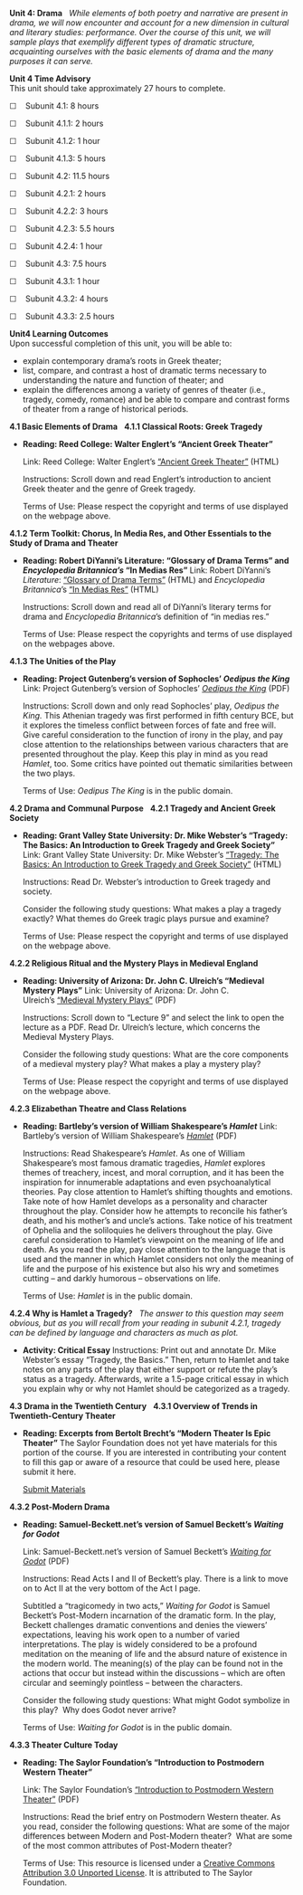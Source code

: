 **Unit 4: Drama** <span id="4"></span> 
*While elements of both poetry and narrative are present in drama, we
will now encounter and account for a new dimension in cultural and
literary studies: performance. Over the course of this unit, we will
sample plays that exemplify different types of dramatic structure,
acquainting ourselves with the basic elements of drama and the many
purposes it can serve.*

**Unit 4 Time Advisory**  
This unit should take approximately 27 hours to complete.  
  
 ☐    Subunit 4.1: 8 hours

  
 ☐    Subunit 4.1.1: 2 hours  
  
 ☐    Subunit 4.1.2: 1 hour  
  
 ☐    Subunit 4.1.3: 5 hours

  
 ☐    Subunit 4.2: 11.5 hours

  
 ☐    Subunit 4.2.1: 2 hours  
  
 ☐    Subunit 4.2.2: 3 hours  
  
 ☐    Subunit 4.2.3: 5.5 hours  
  
 ☐    Subunit 4.2.4: 1 hour

  
 ☐    Subunit 4.3: 7.5 hours

  
 ☐    Subunit 4.3.1: 1 hour  
  
 ☐    Subunit 4.3.2: 4 hours  
  
 ☐    Subunit 4.3.3: 2.5 hours

**Unit4 Learning Outcomes**  
Upon successful completion of this unit, you will be able to:
-   explain contemporary drama’s roots in Greek theater;
-   list, compare, and contrast a host of dramatic terms necessary to
    understanding the nature and function of theater; and
-   explain the differences among a variety of genres of theater (i.e.,
    tragedy, comedy, romance) and be able to compare and contrast forms
    of theater from a range of historical periods.

**4.1 Basic Elements of Drama** <span id="4.1"></span> 
**4.1.1 Classical Roots: Greek Tragedy** <span id="4.1.1"></span> 
-   **Reading: Reed College: Walter Englert’s “Ancient Greek Theater”**

    Link: Reed College: Walter Englert’s [“Ancient Greek
    Theater”](http://academic.reed.edu/humanities/110tech/Theater.html) (HTML)  
      
     Instructions: Scroll down and read Englert’s introduction to
    ancient Greek theater and the genre of Greek tragedy.  
      
     Terms of Use: Please respect the copyright and terms of use
    displayed on the webpage above.

**4.1.2 Term Toolkit: Chorus, In Media Res, and Other Essentials to the
Study of Drama and Theater** <span id="4.1.2"></span> 
-   **Reading: Robert DiYanni’s Literature: “Glossary of Drama Terms”
    and *Encyclopedia Britannica’s* “In Medias Res”**
    Link: Robert DiYanni’s *Literature*: [“Glossary of Drama
    Terms”](http://highered.mcgraw-hill.com/sites/0072405228/student_view0/drama_glossary.html) (HTML)
    and *Encyclopedia Britannica*’s [“In Medias
    Res”](http://www.britannica.com/EBchecked/topic/284369/in-medias-res) (HTML)  
      
     Instructions: Scroll down and read all of DiYanni’s literary terms
    for drama and *Encyclopedia Britannica*’s definition of “in medias
    res.”  
      
     Terms of Use: Please respect the copyrights and terms of use
    displayed on the webpages above.

**4.1.3 The Unities of the Play** <span id="4.1.3"></span> 
-   **Reading: Project Gutenberg’s version of Sophocles’ *Oedipus the
    King***
    Link: Project Gutenberg’s version of Sophocles’ *[Oedipus the
    King](http://www.saylor.org/site/wp-content/uploads/2011/01/PLAYS-OF-SOPHOCLES.pdf)* (PDF)  
      
     Instructions: Scroll down and only read Sophocles’ play, *Oedipus
    the King.* This Athenian tragedy was first performed in fifth
    century BCE, but it explores the timeless conflict between forces of
    fate and free will. Give careful consideration to the function of
    irony in the play, and pay close attention to the relationships
    between various characters that are presented throughout the play.
    Keep this play in mind as you read *Hamlet*, too. Some critics have
    pointed out thematic similarities between the two plays.  
      
     Terms of Use: *Oedipus The King* is in the public domain.

**4.2 Drama and Communal Purpose** <span id="4.2"></span> 
**4.2.1 Tragedy and Ancient Greek Society** <span id="4.2.1"></span> 
-   **Reading: Grant Valley State University: Dr. Mike Webster’s
    “Tragedy: The Basics: An Introduction to Greek Tragedy and Greek
    Society”**
    Link: Grant Valley State University: Dr. Mike Webster’s [“Tragedy:
    The Basics: An Introduction to Greek Tragedy and Greek
    Society”](http://faculty.gvsu.edu/websterm/Tragedy.htm) (HTML)  
      
     Instructions: Read Dr. Webster’s introduction to Greek tragedy and
    society.  
      
     Consider the following study questions: What makes a play a tragedy
    exactly? What themes do Greek tragic plays pursue and examine?  
      
     Terms of Use: Please respect the copyright and terms of use
    displayed on the webpage above.

**4.2.2 Religious Ritual and the Mystery Plays in Medieval England**
<span id="4.2.2"></span> 
-   **Reading: University of Arizona: Dr. John C. Ulreich’s “Medieval
    Mystery Plays”**
    Link: University of Arizona: Dr. John C. Ulreich’s [“Medieval
    Mystery Plays”](http://www.u.arizona.edu/~jcu/373a.html) (PDF)  
      
     Instructions: Scroll down to “Lecture 9” and select the link to
    open the lecture as a PDF. Read Dr. Ulreich’s lecture, which
    concerns the Medieval Mystery Plays.  
      
     Consider the following study questions: What are the core
    components of a medieval mystery play? What makes a play a mystery
    play?  
      
     Terms of Use: Please respect the copyright and terms of use
    displayed on the webpage above.

**4.2.3 Elizabethan Theatre and Class Relations** <span
id="4.2.3"></span> 
-   **Reading: Bartleby’s version of William Shakespeare’s *Hamlet***
    Link: Bartleby’s version of William Shakespeare’s
    [*Hamlet*](http://www.saylor.org/site/wp-content/uploads/2011/01/William-Shakespeare-Hamlet.pdf) (PDF)  
      
     Instructions: Read Shakespeare’s *Hamlet*. As one of William
    Shakespeare’s most famous dramatic tragedies, *Hamlet* explores
    themes of treachery, incest, and moral corruption, and it has been
    the inspiration for innumerable adaptations and even
    psychoanalytical theories. Pay close attention to Hamlet’s shifting
    thoughts and emotions. Take note of how Hamlet develops as a
    personality and character throughout the play. Consider how he
    attempts to reconcile his father’s death, and his mother’s and
    uncle’s actions. Take notice of his treatment of Ophelia and the
    soliloquies he delivers throughout the play. Give careful
    consideration to Hamlet’s viewpoint on the meaning of life and
    death. As you read the play, pay close attention to the language
    that is used and the manner in which Hamlet considers not only the
    meaning of life and the purpose of his existence but also his wry
    and sometimes cutting – and darkly humorous – observations on
    life.  
      
     Terms of Use: *Hamlet* is in the public domain.

**4.2.4 Why is Hamlet a Tragedy?** <span id="4.2.4"></span> 
*The answer to this question may seem obvious, but as you will recall
from your reading in subunit 4.2.1, tragedy can be defined by language
and characters as much as plot.*

-   **Activity: Critical Essay**
    Instructions: Print out and annotate Dr. Mike Webster’s essay
    “Tragedy, the Basics.” Then, return to Hamlet and take notes on any
    parts of the play that either support or refute the play’s status as
    a tragedy. Afterwards, write a 1.5-page critical essay in which you
    explain why or why not Hamlet should be categorized as a tragedy.

**4.3 Drama in the Twentieth Century** <span id="4.3"></span> 
**4.3.1 Overview of Trends in Twentieth-Century Theater** <span
id="4.3.1"></span> 
-   **Reading: Excerpts from Bertolt Brecht’s “Modern Theater Is Epic
    Theater”**
    The Saylor Foundation does not yet have materials for this portion
    of the course. If you are interested in contributing your content to
    fill this gap or aware of a resource that could be used here, please
    submit it here.

    [Submit Materials](/contribute/)

**4.3.2 Post-Modern Drama** <span id="4.3.2"></span> 
-   **Reading: Samuel-Beckett.net’s version of Samuel Beckett’s *Waiting
    for Godot***

    Link: Samuel-Beckett.net’s version of Samuel Beckett’s [*Waiting for
    Godot*](http://www.saylor.org/site/wp-content/uploads/2011/01/Waiting-for-Godot.pdf) (PDF)  
      
     Instructions: Read Acts I and II of Beckett’s play. There is a link
    to move on to Act II at the very bottom of the Act I page.  
      
     Subtitled a “tragicomedy in two acts,” *Waiting for* *Godot* is
    Samuel Beckett’s Post-Modern incarnation of the dramatic form. In
    the play, Beckett challenges dramatic conventions and denies the
    viewers’ expectations, leaving his work open to a number of varied
    interpretations. The play is widely considered to be a profound
    meditation on the meaning of life and the absurd nature of existence
    in the modern world. The meaning(s) of the play can be found not in
    the actions that occur but instead within the discussions – which
    are often circular and seemingly pointless – between the
    characters.  
      
     Consider the following study questions: What might Godot symbolize
    in this play?  Why does Godot never arrive?  
      
     Terms of Use: *Waiting for Godot* is in the public domain.

**4.3.3 Theater Culture Today** <span id="4.3.3"></span> 
-   **Reading: The Saylor Foundation’s “Introduction to Postmodern
    Western Theater”**

    Link: The Saylor Foundation’s [“Introduction to Postmodern Western
    Theater”](http://www.saylor.org/site/wp-content/uploads/2011/10/SAYLOR.ORG-ENGL101-POSTMODERNTHEATER.pdf)
    (PDF)  
      
     Instructions: Read the brief entry on Postmodern Western theater.
    As you read, consider the following questions: What are some of the
    major differences between Modern and Post-Modern theater?  What are
    some of the most common attributes of Post-Modern theater?  
      
     Terms of Use: This resource is licensed under a [Creative Commons
    Attribution 3.0 Unported
    License](http://creativecommons.org/licenses/by/3.0/). It is
    attributed to The Saylor Foundation.


